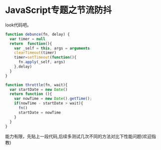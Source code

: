 # JavaScript专题之节流防抖


look代码吧。

<!-- 防抖 -->
```js
function debunce(fn, delay) {
  var timer = null
  return  function(){
    var _self = this, args = arguments
    clearTimeout(timer)
    timer=setTimeout(function(){
      fn.apply(_self, args)
    },delay)
  }
}
```

<!-- 节流 -->
```js
function throttle(fn, wait){
  var startDate = new Date()
  return function (){
    var nowTime = new Date().getTime(); 
    if(nowTime - startDate > wait){
      fn()
      startDate = nowTime 
    }
  }
}
```


能力有限，先贴上一段代码,后续多测试几次不同的方法对比下性能问题(欢迎指教)

